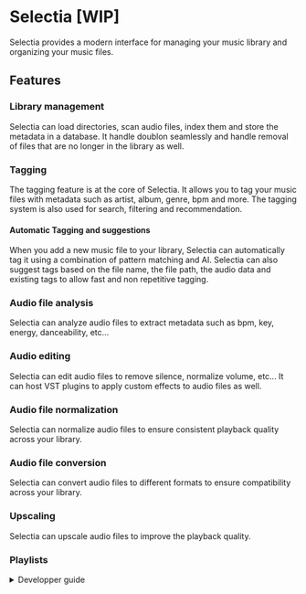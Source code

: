 # Selectia [WIP]

Selectia provides a modern interface for managing your music library and organizing your music files.

## Features

### Library management

Selectia can load directories, scan audio files, index them and store the metadata in a database. It handle doublon seamlessly and handle removal of files that are no longer in the library as well.

### Tagging

The tagging feature is at the core of Selectia. It allows you to tag your music files with metadata such as artist, album, genre, bpm and more.
The tagging system is also used for search, filtering and recommendation.

#### Automatic Tagging and suggestions

When you add a new music file to your library, Selectia can automatically tag it using a combination of pattern matching and AI.
Selectia can also suggest tags based on the file name, the file path, the audio data and existing tags to allow fast and non repetitive tagging.

### Audio file analysis

Selectia can analyze audio files to extract metadata such as bpm, key, energy, danceability, etc...

### Audio editing

Selectia can edit audio files to remove silence, normalize volume, etc...
It can host VST plugins to apply custom effects to audio files as well.

### Audio file normalization

Selectia can normalize audio files to ensure consistent playback quality across your library.


### Audio file conversion

Selectia can convert audio files to different formats to ensure compatibility across your library.


### Upscaling

Selectia can upscale audio files to improve the playback quality.

### Playlists

<details>
    <summary>Developper guide</summary>

### Dependencies

- Node.js (>22 recommended)
- Yarn
- Rust nightly
- SQLite system library

### Running the app in dev mode

Run the app

> Make sure to have the database file `selectia/selectia.db` present otherwise run `scripts/    regenerate_db.sh` to create it.

```bash
export DATABASE_URL=sqlite://selectia/selectia.db
yarn tauri dev
```

</details>